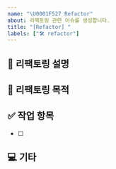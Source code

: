 ```yaml
---
name: "\U0001F527 Refactor"
about: 리팩토링 관련 이슈를 생성합니다.
title: "[Refactor] "
labels: ["🛠 refactor"]
---
```


## 📌 리팩토링 설명

## 🧼 리팩토링 목적

## ✅ 작업 항목
- [ ]

## 💻 기타